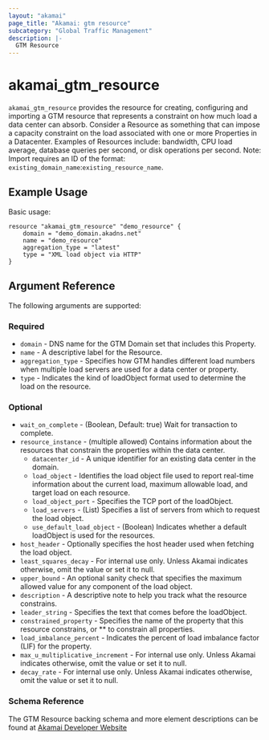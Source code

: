 ```yaml
---
layout: "akamai"
page_title: "Akamai: gtm resource"
subcategory: "Global Traffic Management"  
description: |-
  GTM Resource
---
```


# akamai_gtm_resource

`akamai_gtm_resource` provides the resource for creating, configuring and importing a GTM resource that represents a constraint on how much load a data center can absorb. Consider a Resource as something that can impose a capacity constraint on the load associated with one or more Properties in a Datacenter. Examples of Resources include: bandwidth, CPU load average, database queries per second, or disk operations per second. Note: Import requires an ID of the format: `existing_domain_name`:`existing_resource_name`.

## Example Usage

Basic usage:

```hcl
resource "akamai_gtm_resource" "demo_resource" {
    domain = "demo_domain.akadns.net"
    name = "demo_resource"
    aggregation_type = "latest"
    type = "XML load object via HTTP"
}
```

## Argument Reference

The following arguments are supported:

### Required

* `domain` - DNS name for the GTM Domain set that includes this Property.
* `name` - A descriptive label for the Resource.
* `aggregation_type` - Specifies how GTM handles different load numbers when multiple load servers are used for a data center or property.
* `type` - Indicates the kind of loadObject format used to determine the load on the resource.

### Optional

* `wait_on_complete` - (Boolean, Default: true) Wait for transaction to complete.
* `resource_instance`  - (multiple allowed) Contains information about the resources that constrain the properties within the data center.
  * `datacenter_id` - A unique identifier for an existing data center in the domain.
  * `load_object` - Identifies the load object file used to report real-time information about the current load, maximum allowable load, and target load on each resource.
  * `load_object_port` - Specifies the TCP port of the loadObject.
  * `load_servers` - (List) Specifies a list of servers from which to request the load object.
  * `use_default_load_object` - (Boolean) Indicates whether a default loadObject is used for the resources.
* `host_header` - Optionally specifies the host header used when fetching the load object.
* `least_squares_decay` - For internal use only. Unless Akamai indicates otherwise, omit the value or set it to null.
* `upper_bound` - An optional sanity check that specifies the maximum allowed value for any component of the load object.
* `description` - A descriptive note to help you track what the resource constrains.
* `leader_string` - Specifies the text that comes before the loadObject.
* `constrained_property` - Specifies the name of the property that this resource constrains, or ** to constrain all properties.
* `load_imbalance_percent` - Indicates the percent of load imbalance factor (LIF) for the property.
* `max_u_multiplicative_increment` - For internal use only. Unless Akamai indicates otherwise, omit the value or set it to null.
* `decay_rate` - For internal use only. Unless Akamai indicates otherwise, omit the value or set it to null.

### Schema Reference

The GTM Resource backing schema and more element descriptions can be found at [Akamai Developer Website](https://developer.akamai.com/api/web_performance/global_traffic_management/v1.html#resource)
